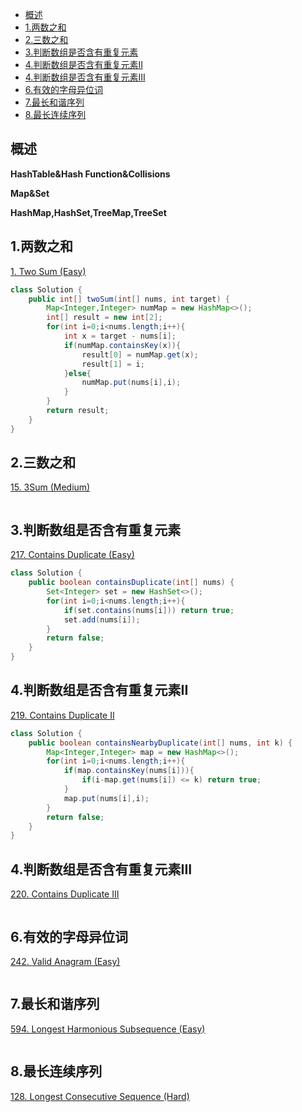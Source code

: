 <!-- TOC -->

- [概述](#概述)
- [1.两数之和](#1两数之和)
- [2.三数之和](#2三数之和)
- [3.判断数组是否含有重复元素](#3判断数组是否含有重复元素)
- [4.判断数组是否含有重复元素II](#4判断数组是否含有重复元素ii)
- [4.判断数组是否含有重复元素III](#4判断数组是否含有重复元素iii)
- [6.有效的字母异位词](#6有效的字母异位词)
- [7.最长和谐序列](#7最长和谐序列)
- [8.最长连续序列](#8最长连续序列)

<!-- /TOC -->
## 概述
**HashTable&Hash Function&Collisions**

**Map&Set**

**HashMap,HashSet,TreeMap,TreeSet**


## 1.两数之和

[1. Two Sum (Easy)](https://leetcode.com/problems/two-sum/)

```java
class Solution {
    public int[] twoSum(int[] nums, int target) {
        Map<Integer,Integer> numMap = new HashMap<>();
        int[] result = new int[2];
        for(int i=0;i<nums.length;i++){
            int x = target - nums[i];
            if(numMap.containsKey(x)){
                result[0] = numMap.get(x);
                result[1] = i;
            }else{
                numMap.put(nums[i],i);
            }
        }
        return result;
    }
}
```

## 2.三数之和

[15. 3Sum (Medium)](https://leetcode.com/problems/3sum/)

```java

```

## 3.判断数组是否含有重复元素

[217. Contains Duplicate (Easy)](https://leetcode.com/problems/contains-duplicate/)

```java
class Solution {
    public boolean containsDuplicate(int[] nums) {
        Set<Integer> set = new HashSet<>();
        for(int i=0;i<nums.length;i++){
            if(set.contains(nums[i])) return true;
            set.add(nums[i]);
        }
        return false;
    }
}
```
## 4.判断数组是否含有重复元素II
[219. Contains Duplicate II](https://leetcode.com/problems/contains-duplicate-ii/)
```java
class Solution {
    public boolean containsNearbyDuplicate(int[] nums, int k) {
        Map<Integer,Integer> map = new HashMap<>();
        for(int i=0;i<nums.length;i++){
            if(map.containsKey(nums[i])){
                if(i-map.get(nums[i]) <= k) return true;
            }
            map.put(nums[i],i);
        }
        return false;
    }
}
```

## 4.判断数组是否含有重复元素III
[220. Contains Duplicate III](https://leetcode.com/problems/contains-duplicate-iii/)

```java

```

## 6.有效的字母异位词

[242. Valid Anagram (Easy)](https://leetcode.com/problems/valid-anagram/)

```java

```

## 7.最长和谐序列

[594. Longest Harmonious Subsequence (Easy)](https://leetcode.com/problems/longest-harmonious-subsequence/description/)

```java

```

## 8.最长连续序列

[128. Longest Consecutive Sequence (Hard)](https://leetcode.com/problems/longest-consecutive-sequence/description/)

```java

```
